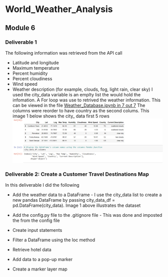 # World_Weather_Analysis
## Module 6
### Deliverable 1 
The following information was retrieved from the API call
- Latitude and longitude
- Maximum temperature
- Percent humidity
- Percent cloudiness
- Wind speed
- Weather description (for example, clouds, fog, light rain, clear sky)
I used the city_data variable is an emplty list the would hold the infomation. A For loop was use to retrived the weather information. This can be viewed in the file [Weather_Database.ipynb in 7 out 7](https://github.com/JaredTMurray/World_Weather_Analysis/blob/main/Weather_Database/Weather_Database.ipynb)
The columns were reorder to have country as the second colums.
This image 1 below shows the city_ data first 5 rows
![Image 1](https://github.com/JaredTMurray/World_Weather_Analysis/blob/main/weather_data/Deliverable%201%20cities.png)

### Deliverable 2: Create a Customer Travel Destinations Map 
In this deliverable I did the following
- Add the weather data to a DataFrame 
      -  I use the city_data list to create a new pandas DataFrame by passing city_data_df = pd.DataFrame(city_data). Image 1 above illustrates the dataset 

- Add the config.py file to the .gitignore file
      - This was done and imposted the from the config file
- Create input statements
- Filter a DataFrame using the loc method
- Retrieve hotel data
- Add data to a pop-up marker
- Create a marker layer map

